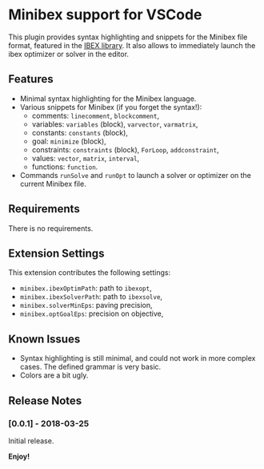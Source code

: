 # Minibex support for VSCode

This plugin provides syntax highlighting and snippets for the Minibex file format, featured in the [IBEX library](http://www.ibex-lib.org). It also allows to immediately launch the ibex optimizer or solver in the editor.

## Features

* Minimal syntax highlighting for the Minibex language.
* Various snippets for Minibex (if you forget the syntax!):
  * comments: `linecomment`, `blockcomment`,
  * variables: `variables` (block), `varvector`, `varmatrix`,
  * constants: `constants` (block),
  * goal: `minimize` (block),
  * constraints: `constraints` (block), `ForLoop`, `addconstraint`,
  * values: `vector`, `matrix`, `interval`,
  * functions: `function`.
* Commands `runSolve` and `runOpt` to launch a solver or optimizer on the current Minibex file.

## Requirements

There is no requirements.

## Extension Settings

This extension contributes the following settings:

* `minibex.ibexOptimPath`: path to `ibexopt`,
* `minibex.ibexSolverPath`: path to `ibexsolve`,
* `minibex.solverMinEps`: paving precision,
* `minibex.optGoalEps`: precision on objective,

## Known Issues

* Syntax highlighting is still minimal, and could not work in more complex cases. The defined grammar is very basic.
* Colors are a bit ugly.

## Release Notes

### [0.0.1] - 2018-03-25

Initial release.

**Enjoy!**
